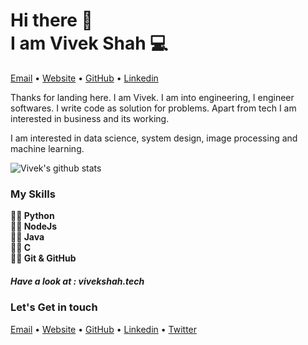 <h1>Hi there 👋<br>
I am Vivek Shah 💻</h1>

<p >
  <a href="mailtto:vivekshah9969@gmail.com">Email</a> •
  <a href="https://vivekshah1801.github.io/">Website</a> •
  <a href="https://github.com/vivekshah1801/">GitHub</a> •
  <a href="https://www.linkedin.com/in/vivekshah1801/">Linkedin</a>
</p>


Thanks for landing here. I am Vivek.
I am into engineering, I engineer softwares. I write code as solution for problems. Apart from tech I am interested in business and its working.

I am interested in data science, system design, image processing and machine learning.

<!-- ## Some of my work

<a href="https://github.com/vivekshah1801/Instagram-Fried-Potato">
  <img src="https://github-readme-stats.vercel.app/api/pin/?username=vivekshah1801&repo=Instagram-Fried-Potato" />
</a>

<a href="https://github.com/vivekshah1801/Worth-Watch">
  <img src="https://github-readme-stats.vercel.app/api/pin/?username=vivekshah1801&repo=Worth-Watch" />
</a>

<a href="https://github.com/vivekshah1801/BatMan">
  <img src="https://github-readme-stats.vercel.app/api/pin/?username=vivekshah1801&repo=BatMan" />
</a>

<a href="https://github.com/vivekshah1801/Peer-Code-Review">
  <img src="https://github-readme-stats.vercel.app/api/pin/?username=vivekshah1801&repo=Peer-Code-Review" />
</a>

<a href="https://github.com/vivekshah1801/Get-My-GitHub">
  <img src="https://github-readme-stats.vercel.app/api/pin/?username=vivekshah1801&repo=Get-My-GitHub" />
</a> -->

![Vivek's github stats](https://github-readme-stats.vercel.app/api/?username=vivekshah1801&show_icons=true&title_color=ffd1dc&icon_color=79ff97&text_color=ffd1dc&bg_color=151515)

### My Skills
<b>
✍🏻 Python<br>
✍🏻 NodeJs<br>
✍🏻 Java<br>
✍🏻 C<br>
✍🏻 Git & GitHub<br>
</b>

##### Have a look at : vivekshah.tech

### Let's Get in touch
<p >
  <a href="mailtto:vivekshah9969@gmail.com">Email</a> •
  <a href="https://vivekshah1801.github.io/">Website</a> •
  <a href="https://github.com/vivekshah1801/">GitHub</a> •
  <a href="https://www.linkedin.com/in/vivekshah1801/">Linkedin</a> •
  <a href="https://twitter.com/vivekshah1801">Twitter</a>
</p>
